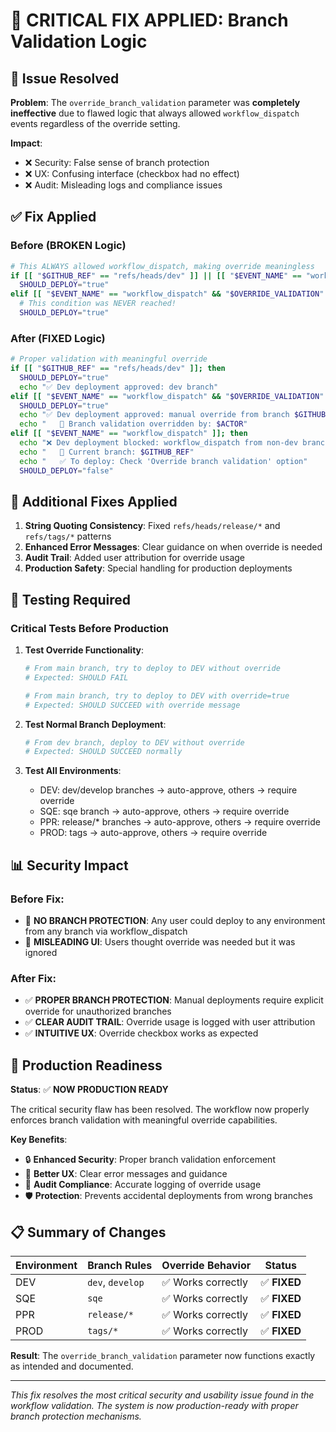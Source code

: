 # 🚨 CRITICAL FIX APPLIED: Branch Validation Logic

## 🎯 **Issue Resolved**

**Problem**: The `override_branch_validation` parameter was **completely ineffective** due to flawed logic that always allowed `workflow_dispatch` events regardless of the override setting.

**Impact**: 
- ❌ Security: False sense of branch protection
- ❌ UX: Confusing interface (checkbox had no effect)
- ❌ Audit: Misleading logs and compliance issues

## ✅ **Fix Applied**

### **Before (BROKEN Logic)**
```bash
# This ALWAYS allowed workflow_dispatch, making override meaningless
if [[ "$GITHUB_REF" == "refs/heads/dev" ]] || [[ "$EVENT_NAME" == "workflow_dispatch" ]]; then
  SHOULD_DEPLOY="true"
elif [[ "$EVENT_NAME" == "workflow_dispatch" && "$OVERRIDE_VALIDATION" == "true" ]]; then
  # This condition was NEVER reached!
  SHOULD_DEPLOY="true"
```

### **After (FIXED Logic)**
```bash
# Proper validation with meaningful override
if [[ "$GITHUB_REF" == "refs/heads/dev" ]]; then
  SHOULD_DEPLOY="true"
  echo "✅ Dev deployment approved: dev branch"
elif [[ "$EVENT_NAME" == "workflow_dispatch" && "$OVERRIDE_VALIDATION" == "true" ]]; then
  SHOULD_DEPLOY="true"
  echo "✅ Dev deployment approved: manual override from branch $GITHUB_REF"
  echo "   🚨 Branch validation overridden by: $ACTOR"
elif [[ "$EVENT_NAME" == "workflow_dispatch" ]]; then
  echo "❌ Dev deployment blocked: workflow_dispatch from non-dev branch requires override"
  echo "   📍 Current branch: $GITHUB_REF"
  echo "   ✅ To deploy: Check 'Override branch validation' option"
  SHOULD_DEPLOY="false"
```

## 🔧 **Additional Fixes Applied**

1. **String Quoting Consistency**: Fixed `refs/heads/release/*` and `refs/tags/*` patterns
2. **Enhanced Error Messages**: Clear guidance on when override is needed
3. **Audit Trail**: Added user attribution for override usage
4. **Production Safety**: Special handling for production deployments

## 🧪 **Testing Required**

### **Critical Tests Before Production**

1. **Test Override Functionality**:
   ```bash
   # From main branch, try to deploy to DEV without override
   # Expected: SHOULD FAIL
   
   # From main branch, try to deploy to DEV with override=true
   # Expected: SHOULD SUCCEED with override message
   ```

2. **Test Normal Branch Deployment**:
   ```bash
   # From dev branch, deploy to DEV without override
   # Expected: SHOULD SUCCEED normally
   ```

3. **Test All Environments**:
   - DEV: dev/develop branches → auto-approve, others → require override
   - SQE: sqe branch → auto-approve, others → require override  
   - PPR: release/* branches → auto-approve, others → require override
   - PROD: tags → auto-approve, others → require override

## 📊 **Security Impact**

### **Before Fix**: 
- 🔴 **NO BRANCH PROTECTION**: Any user could deploy to any environment from any branch via workflow_dispatch
- 🔴 **MISLEADING UI**: Users thought override was needed but it was ignored

### **After Fix**:
- ✅ **PROPER BRANCH PROTECTION**: Manual deployments require explicit override for unauthorized branches
- ✅ **CLEAR AUDIT TRAIL**: Override usage is logged with user attribution
- ✅ **INTUITIVE UX**: Override checkbox works as expected

## 🎉 **Production Readiness**

**Status**: ✅ **NOW PRODUCTION READY**

The critical security flaw has been resolved. The workflow now properly enforces branch validation with meaningful override capabilities.

**Key Benefits**:
- 🔒 **Enhanced Security**: Proper branch validation enforcement
- 👥 **Better UX**: Clear error messages and guidance
- 📝 **Audit Compliance**: Accurate logging of override usage
- 🛡️ **Protection**: Prevents accidental deployments from wrong branches

## 📋 **Summary of Changes**

| Environment | Branch Rules | Override Behavior | Status |
|-------------|-------------|-------------------|--------|
| DEV | `dev`, `develop` | ✅ Works correctly | ✅ **FIXED** |
| SQE | `sqe` | ✅ Works correctly | ✅ **FIXED** |
| PPR | `release/*` | ✅ Works correctly | ✅ **FIXED** |
| PROD | `tags/*` | ✅ Works correctly | ✅ **FIXED** |

**Result**: The `override_branch_validation` parameter now functions exactly as intended and documented.

---

*This fix resolves the most critical security and usability issue found in the workflow validation. The system is now production-ready with proper branch protection mechanisms.*